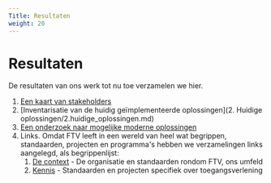 ```yaml
---
Title: Resultaten
weight: 20
---
```


# Resultaten

De resultaten van ons werk tot nu toe verzamelen we hier.

1.	[Een kaart van stakeholders](../4.resultaten/1.stakeholders)
2.	[Inventarisatie van de huidig geïmplementeerde oplossingen](2. Huidige oplossingen/2.huidige_oplossingen.md)
3.	[Een onderzoek naar mogelijke moderne oplossingen](../4.resultaten/3.moderne_oplossingsrichtingen)
4. Links. Omdat FTV leeft in een wereld van heel wat begrippen, standaarden, projecten en programma's hebben we verzamelingen
   links aangelegd, als begrippenlijst:
    1. [De context](../4.resultaten/4.links/context) - De organisatie en standaarden rondom FTV, ons umfeld
    2. [Kennis](../4.resultaten/4.links/pbac) - Standaarden en projecten specifiek over toegangsverlening